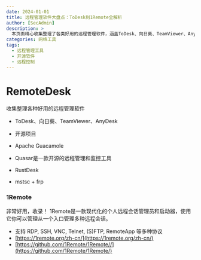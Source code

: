 ```yaml
---
date: 2024-01-01
title: 远程管理软件大盘点：ToDesk到1Remote全解析
author: [SecAdmin]
description: >
  本页面精心收集整理了各类好用的远程管理软件，涵盖ToDesk、向日葵、TeamViewer、AnyDesk等常见商用软件，以及Apache Guacamole、Quasar、RustDesk等开源项目，还特别介绍了现代化的个人远程会话管理员和启动器1Remote，它支持多种远程协议，为用户提供便捷的远程管理体验。通过对这些工具的介绍，帮助用户全面了解并选择适合自己的远程管理软件。
categories: 网络工具
tags:
  - 远程管理工具
  - 开源软件
  - 远程控制
---
```


# RemoteDesk

收集整理各种好用的远程管理软件

- ToDesk、向日葵、TeamViewer、AnyDesk

- 开源项目
- Apache Guacamole
- Quasar是一款开源的远程管理和监控工具

- RustDesk
- mstsc + frp

### 1Remote

非常好用，收录！ 1Remote是一款现代化的个人远程会话管理员和启动器，使用它你可以管理从一个入口管理多种远程会话。

- 支持 RDP, SSH, VNC, Telnet, (S)FTP, RemoteApp 等多种协议
- [https://1remote.org/zh-cn/](https://1remote.org/zh-cn/)
- [https://github.com/1Remote/1Remote//](https://github.com/1Remote/1Remote/)

